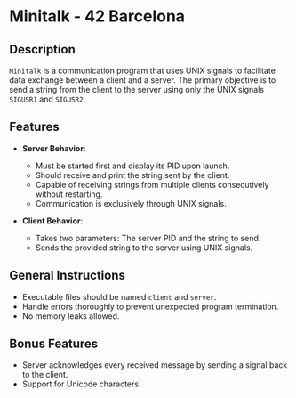 # Minitalk - 42 Barcelona

## Description
`Minitalk` is a communication program that uses UNIX signals to facilitate data exchange between a client and a server. The primary objective is to send a string from the client to the server using only the UNIX signals `SIGUSR1` and `SIGUSR2`.

## Features
- **Server Behavior**:
  - Must be started first and display its PID upon launch.
  - Should receive and print the string sent by the client.
  - Capable of receiving strings from multiple clients consecutively without restarting.
  - Communication is exclusively through UNIX signals.
  
- **Client Behavior**:
  - Takes two parameters: The server PID and the string to send.
  - Sends the provided string to the server using UNIX signals.

## General Instructions
- Executable files should be named `client` and `server`.
- Handle errors thoroughly to prevent unexpected program termination.
- No memory leaks allowed.

## Bonus Features
- Server acknowledges every received message by sending a signal back to the client.
- Support for Unicode characters.

